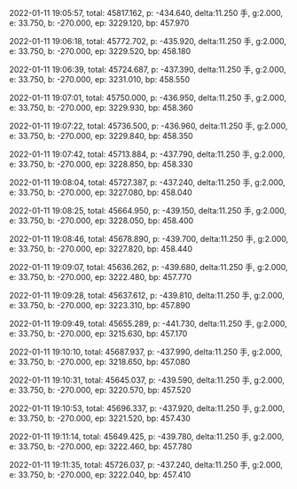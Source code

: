 2022-01-11 19:05:57, total: 45817.162, p: -434.640, delta:11.250 手, g:2.000, e: 33.750, b: -270.000, ep: 3229.120, bp: 457.970

2022-01-11 19:06:18, total: 45772.702, p: -435.920, delta:11.250 手, g:2.000, e: 33.750, b: -270.000, ep: 3229.520, bp: 458.180

2022-01-11 19:06:39, total: 45724.687, p: -437.390, delta:11.250 手, g:2.000, e: 33.750, b: -270.000, ep: 3231.010, bp: 458.550

2022-01-11 19:07:01, total: 45750.000, p: -436.950, delta:11.250 手, g:2.000, e: 33.750, b: -270.000, ep: 3229.930, bp: 458.360

2022-01-11 19:07:22, total: 45736.500, p: -436.960, delta:11.250 手, g:2.000, e: 33.750, b: -270.000, ep: 3229.840, bp: 458.350

2022-01-11 19:07:42, total: 45713.884, p: -437.790, delta:11.250 手, g:2.000, e: 33.750, b: -270.000, ep: 3228.850, bp: 458.330

2022-01-11 19:08:04, total: 45727.387, p: -437.240, delta:11.250 手, g:2.000, e: 33.750, b: -270.000, ep: 3227.080, bp: 458.040

2022-01-11 19:08:25, total: 45664.950, p: -439.150, delta:11.250 手, g:2.000, e: 33.750, b: -270.000, ep: 3228.050, bp: 458.400

2022-01-11 19:08:46, total: 45678.890, p: -439.700, delta:11.250 手, g:2.000, e: 33.750, b: -270.000, ep: 3227.820, bp: 458.440

2022-01-11 19:09:07, total: 45636.262, p: -439.680, delta:11.250 手, g:2.000, e: 33.750, b: -270.000, ep: 3222.480, bp: 457.770

2022-01-11 19:09:28, total: 45637.612, p: -439.810, delta:11.250 手, g:2.000, e: 33.750, b: -270.000, ep: 3223.310, bp: 457.890

2022-01-11 19:09:49, total: 45655.289, p: -441.730, delta:11.250 手, g:2.000, e: 33.750, b: -270.000, ep: 3215.630, bp: 457.170

2022-01-11 19:10:10, total: 45687.937, p: -437.990, delta:11.250 手, g:2.000, e: 33.750, b: -270.000, ep: 3218.650, bp: 457.080

2022-01-11 19:10:31, total: 45645.037, p: -439.590, delta:11.250 手, g:2.000, e: 33.750, b: -270.000, ep: 3220.570, bp: 457.520

2022-01-11 19:10:53, total: 45696.337, p: -437.920, delta:11.250 手, g:2.000, e: 33.750, b: -270.000, ep: 3221.520, bp: 457.430

2022-01-11 19:11:14, total: 45649.425, p: -439.780, delta:11.250 手, g:2.000, e: 33.750, b: -270.000, ep: 3222.460, bp: 457.780

2022-01-11 19:11:35, total: 45726.037, p: -437.240, delta:11.250 手, g:2.000, e: 33.750, b: -270.000, ep: 3222.040, bp: 457.410